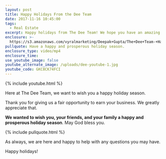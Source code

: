 ```yaml
---
layout: post
title: Happy Holidays From the Dee Team
date: 2017-11-16 10:45:00
tags:
  - Real Estate
excerpt: Happy holidays from The Dee Team! We hope you have an amazing holiday season.
enclosure: >-
  https://s3.amazonaws.com/vyralmarketing/Deepak+Gupta/The+Dee+Team-+Happy+Holidays+From+the+Dee+Team.mp4
pullquote: Have a happy and prosperous holiday season.
enclosure_type: video/mp4
enclosure_time:
use_youtube_image: false
youtube_alternate_image: /uploads/dee-youtube-1.jpg
youtube_code: GKC8CK74FCI
---
```



{% include youtube.html %}

Here at The Dee Team, we want to wish you a happy holiday season.

Thank you for giving us a fair opportunity to earn your business. We greatly appreciate that.

**We wanted to wish you, your friends, and your family a happy and prosperous holiday season**. May God bless you.

{% include pullquote.html %}

As always, we are here and happy to help with any questions you may have.

Happy holidays!